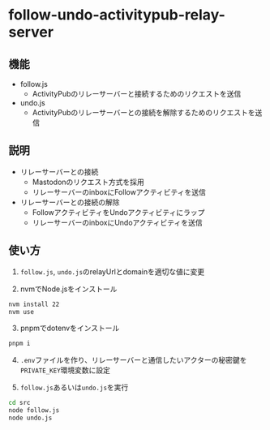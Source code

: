 # follow-undo-activitypub-relay-server
## 機能
- follow.js
  - ActivityPubのリレーサーバーと接続するためのリクエストを送信
- undo.js
  - ActivityPubのリレーサーバーとの接続を解除するためのリクエストを送信
## 説明
- リレーサーバーとの接続
  - Mastodonのリクエスト方式を採用
  - リレーサーバーのinboxにFollowアクティビティを送信
- リレーサーバーとの接続の解除
  - FollowアクティビティをUndoアクティビティにラップ
  - リレーサーバーのinboxにUndoアクティビティを送信

## 使い方

1. `follow.js`, `undo.js`のrelayUrlとdomainを適切な値に変更

2. nvmでNode.jsをインストール

```bash
nvm install 22
nvm use
```

3. pnpmでdotenvをインストール

```bash
pnpm i
```

4. `.env`ファイルを作り、リレーサーバーと通信したいアクターの秘密鍵を`PRIVATE_KEY`環境変数に設定

5. `follow.js`あるいは`undo.js`を実行

```bash
cd src
node follow.js
node undo.js
```

